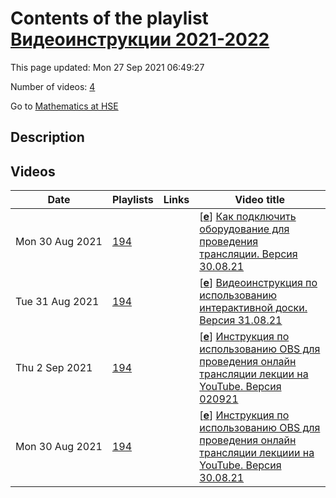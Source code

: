 # Contents of the playlist [Видеоинструкции 2021-2022](https://www.youtube.com/playlist?list=PLq3E5oubNNoAqkzL69Lx2p9BdNHorvhrK)

This page updated: Mon 27 Sep 2021 06:49:27

Number of videos: [4](#videos)

Go to [Mathematics at HSE](../README.md)

## Description



## Videos

|Date|Playlists|Links|Video title|
|---|---|---|---|
| Mon&nbsp;30&nbsp;Aug&nbsp;2021 | [194](../playlists/194 "Видеоинструкции 2021-2022") |  | [[**e**](https://studio.youtube.com/video/F0WcIRrNdZI/edit "Edit")] [Как подключить оборудование для проведения трансляции. Версия 30.08.21](https://www.youtube.com/watch?v=F0WcIRrNdZI&list=PLq3E5oubNNoAqkzL69Lx2p9BdNHorvhrK) |
| Tue&nbsp;31&nbsp;Aug&nbsp;2021 | [194](../playlists/194 "Видеоинструкции 2021-2022") |  | [[**e**](https://studio.youtube.com/video/YTBRNTP8W_Q/edit "Edit")] [Видеоинструкция по использованию интерактивной доски. Версия 31.08.21](https://www.youtube.com/watch?v=YTBRNTP8W_Q&list=PLq3E5oubNNoAqkzL69Lx2p9BdNHorvhrK) |
| Thu&nbsp;2&nbsp;Sep&nbsp;2021 | [194](../playlists/194 "Видеоинструкции 2021-2022") |  | [[**e**](https://studio.youtube.com/video/pJSbTjNHoRs/edit "Edit")] [Инструкция по использованию OBS для проведения онлайн трансляции лекции на YouTube.  Версия 020921](https://www.youtube.com/watch?v=pJSbTjNHoRs&list=PLq3E5oubNNoAqkzL69Lx2p9BdNHorvhrK) |
| Mon&nbsp;30&nbsp;Aug&nbsp;2021 | [194](../playlists/194 "Видеоинструкции 2021-2022") |  | [[**e**](https://studio.youtube.com/video/B-jJQfbLE-s/edit "Edit")] [Инструкция по использованию OBS для проведения онлайн трансляции лекциии на YouTube. Версия 30.08.21](https://www.youtube.com/watch?v=B-jJQfbLE-s&list=PLq3E5oubNNoAqkzL69Lx2p9BdNHorvhrK) |
